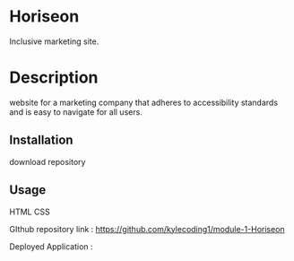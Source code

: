 # Horiseon

Inclusive marketing site.

# Description

website for a marketing company that adheres to accessibility standards and is easy to navigate for all users.

## Installation

download repository

## Usage

 HTML
CSS

GIthub repository link :
https://github.com/kylecoding1/module-1-Horiseon

Deployed Application :
